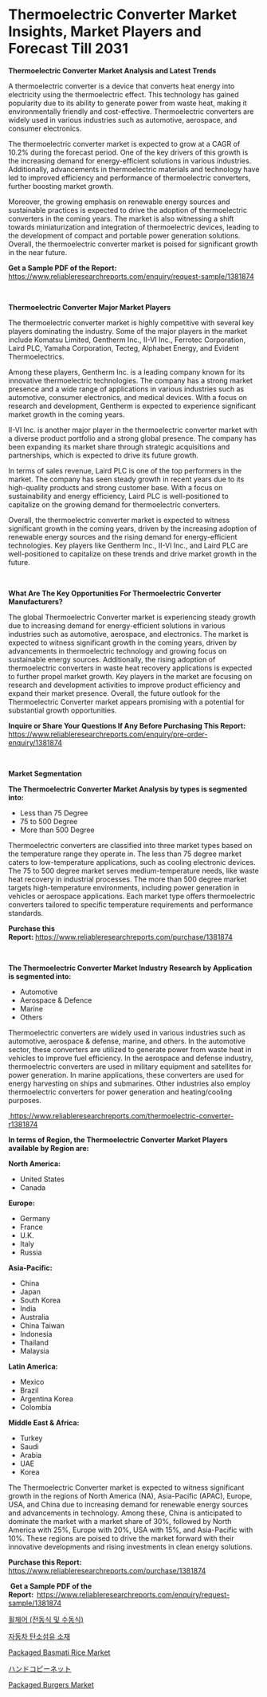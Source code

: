 <p><h1>Thermoelectric Converter Market Insights, Market Players and Forecast Till 2031</h1></p><p><strong>Thermoelectric Converter Market Analysis and Latest Trends</strong></p>
<p><p>A thermoelectric converter is a device that converts heat energy into electricity using the thermoelectric effect. This technology has gained popularity due to its ability to generate power from waste heat, making it environmentally friendly and cost-effective. Thermoelectric converters are widely used in various industries such as automotive, aerospace, and consumer electronics.</p><p>The thermoelectric converter market is expected to grow at a CAGR of 10.2% during the forecast period. One of the key drivers of this growth is the increasing demand for energy-efficient solutions in various industries. Additionally, advancements in thermoelectric materials and technology have led to improved efficiency and performance of thermoelectric converters, further boosting market growth.</p><p>Moreover, the growing emphasis on renewable energy sources and sustainable practices is expected to drive the adoption of thermoelectric converters in the coming years. The market is also witnessing a shift towards miniaturization and integration of thermoelectric devices, leading to the development of compact and portable power generation solutions. Overall, the thermoelectric converter market is poised for significant growth in the near future.</p></p>
<p><strong>Get a Sample PDF of the Report:&nbsp;</strong> <a href="https://www.reliableresearchreports.com/enquiry/request-sample/1381874">https://www.reliableresearchreports.com/enquiry/request-sample/1381874</a></p>
<p>&nbsp;</p>
<p><strong>Thermoelectric Converter Major Market Players</strong></p>
<p><p>The thermoelectric converter market is highly competitive with several key players dominating the industry. Some of the major players in the market include Komatsu Limited, Gentherm Inc., II-VI Inc., Ferrotec Corporation, Laird PLC, Yamaha Corporation, Tecteg, Alphabet Energy, and Evident Thermoelectrics.</p><p>Among these players, Gentherm Inc. is a leading company known for its innovative thermoelectric technologies. The company has a strong market presence and a wide range of applications in various industries such as automotive, consumer electronics, and medical devices. With a focus on research and development, Gentherm is expected to experience significant market growth in the coming years.</p><p>II-VI Inc. is another major player in the thermoelectric converter market with a diverse product portfolio and a strong global presence. The company has been expanding its market share through strategic acquisitions and partnerships, which is expected to drive its future growth.</p><p>In terms of sales revenue, Laird PLC is one of the top performers in the market. The company has seen steady growth in recent years due to its high-quality products and strong customer base. With a focus on sustainability and energy efficiency, Laird PLC is well-positioned to capitalize on the growing demand for thermoelectric converters.</p><p>Overall, the thermoelectric converter market is expected to witness significant growth in the coming years, driven by the increasing adoption of renewable energy sources and the rising demand for energy-efficient technologies. Key players like Gentherm Inc., II-VI Inc., and Laird PLC are well-positioned to capitalize on these trends and drive market growth in the future.</p></p>
<p>&nbsp;</p>
<p><strong>What Are The Key Opportunities For Thermoelectric Converter Manufacturers?</strong></p>
<p><p>The global Thermoelectric Converter market is experiencing steady growth due to increasing demand for energy-efficient solutions in various industries such as automotive, aerospace, and electronics. The market is expected to witness significant growth in the coming years, driven by advancements in thermoelectric technology and growing focus on sustainable energy sources. Additionally, the rising adoption of thermoelectric converters in waste heat recovery applications is expected to further propel market growth. Key players in the market are focusing on research and development activities to improve product efficiency and expand their market presence. Overall, the future outlook for the Thermoelectric Converter market appears promising with a potential for substantial growth opportunities.</p></p>
<p><strong>Inquire or Share Your Questions If Any Before Purchasing This Report:</strong> <a href="https://www.reliableresearchreports.com/enquiry/pre-order-enquiry/1381874">https://www.reliableresearchreports.com/enquiry/pre-order-enquiry/1381874</a></p>
<p>&nbsp;</p>
<p><strong>Market Segmentation</strong></p>
<p><strong>The Thermoelectric Converter Market Analysis by types is segmented into:</strong></p>
<p><ul><li>Less than 75 Degree</li><li>75 to 500 Degree</li><li>More than 500 Degree</li></ul></p>
<p><p>Thermoelectric converters are classified into three market types based on the temperature range they operate in. The less than 75 degree market caters to low-temperature applications, such as cooling electronic devices. The 75 to 500 degree market serves medium-temperature needs, like waste heat recovery in industrial processes. The more than 500 degree market targets high-temperature environments, including power generation in vehicles or aerospace applications. Each market type offers thermoelectric converters tailored to specific temperature requirements and performance standards.</p></p>
<p><strong>Purchase this Report:&nbsp;</strong><a href="https://www.reliableresearchreports.com/purchase/1381874">https://www.reliableresearchreports.com/purchase/1381874</a></p>
<p>&nbsp;</p>
<p><strong>The Thermoelectric Converter Market Industry Research by Application is segmented into:</strong></p>
<p><ul><li>Automotive</li><li>Aerospace & Defence</li><li>Marine</li><li>Others</li></ul></p>
<p><p>Thermoelectric converters are widely used in various industries such as automotive, aerospace & defense, marine, and others. In the automotive sector, these converters are utilized to generate power from waste heat in vehicles to improve fuel efficiency. In the aerospace and defense industry, thermoelectric converters are used in military equipment and satellites for power generation. In marine applications, these converters are used for energy harvesting on ships and submarines. Other industries also employ thermoelectric converters for power generation and heating/cooling purposes.</p></p>
<p><a href="https://www.reliableresearchreports.com/thermoelectric-converter-r1381874">&nbsp;https://www.reliableresearchreports.com/thermoelectric-converter-r1381874</a></p>
<p><strong>In terms of Region, the Thermoelectric Converter Market Players available by Region are:</strong></p>
<p>
    <p> <strong> North America: </strong>
        <ul>
            <li>United States</li>
            <li>Canada</li>
        </ul>
        </p> 
    <p> <strong> Europe: </strong>
        <ul>
            <li>Germany</li>
            <li>France</li>
            <li>U.K.</li>
            <li>Italy</li>
            <li>Russia</li>
        </ul>
        </p> 
    <p> <strong> Asia-Pacific: </strong>
        <ul>
            <li>China</li>
            <li>Japan</li>
            <li>South Korea</li>
            <li>India</li>
            <li>Australia</li>
            <li>China Taiwan</li>
            <li>Indonesia</li>
            <li>Thailand</li>
            <li>Malaysia</li>
        </ul>
        </p> 
    <p> <strong> Latin America: </strong>
        <ul>
            <li>Mexico</li>
            <li>Brazil</li>
            <li>Argentina Korea</li>
            <li>Colombia</li>
        </ul>
        </p> 
    <p> <strong> Middle East & Africa: </strong>
        <ul>
            <li>Turkey</li>
            <li>Saudi</li>
            <li>Arabia</li>
            <li>UAE</li>
            <li>Korea</li>
        </ul>
    </p>
    </p>
<p><p>The Thermoelectric Converter market is expected to witness significant growth in the regions of North America (NA), Asia-Pacific (APAC), Europe, USA, and China due to increasing demand for renewable energy sources and advancements in technology. Among these, China is anticipated to dominate the market with a market share of 30%, followed by North America with 25%, Europe with 20%, USA with 15%, and Asia-Pacific with 10%. These regions are poised to drive the market forward with their innovative developments and rising investments in clean energy solutions.</p></p>
<p><strong>Purchase this Report: </strong><a href="https://www.reliableresearchreports.com/purchase/1381874">https://www.reliableresearchreports.com/purchase/1381874</a></p>
<p>&nbsp;<strong>Get a Sample PDF of the Report:&nbsp;&nbsp;</strong><a href="https://www.reliableresearchreports.com/enquiry/request-sample/1381874">https://www.reliableresearchreports.com/enquiry/request-sample/1381874</a></p>
<p><strong></strong></p>
<p><p><a href="https://github.com/jimahmed0511/Market-Research-Report-List-1/blob/main/1123412162927.md">휠체어 (전동식 및 수동식)</a></p><p><a href="https://github.com/rustymarie2024/Market-Research-Report-List-1/blob/main/4062283162926.md">자동차 탄소섬유 소재</a></p><p><a href="https://github.com/ayamsauke86/Market-Research-Report-List-1/blob/main/packaged-basmati-rice-market.md">Packaged Basmati Rice Market</a></p><p><a href="https://github.com/CarlieShields/Market-Research-Report-List-1/blob/main/3915223152793.md">ハンドコピーネット</a></p><p><a href="https://github.com/thuyvuongpk111/Market-Research-Report-List-1/blob/main/packaged-burgers-market.md">Packaged Burgers Market</a></p></p>